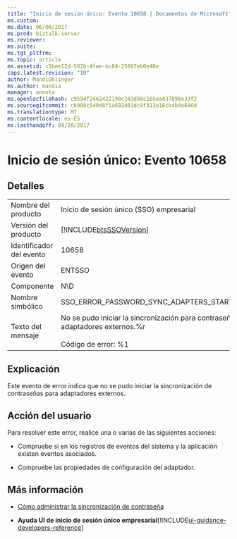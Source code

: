 ```yaml
---
title: "Inicio de sesión único: Evento 10658 | Documentos de Microsoft"
ms.custom: 
ms.date: 06/08/2017
ms.prod: biztalk-server
ms.reviewer: 
ms.suite: 
ms.tgt_pltfrm: 
ms.topic: article
ms.assetid: c5bee12d-502b-4fee-bc84-25807eb0e48e
caps.latest.revision: "10"
author: MandiOhlinger
ms.author: mandia
manager: anneta
ms.openlocfilehash: c9594f2462422190c243d98c165ead37898e33f2
ms.sourcegitcommit: cb908c540d8f1a692d01dc8f313e16cb4b4e696d
ms.translationtype: MT
ms.contentlocale: es-ES
ms.lasthandoff: 09/20/2017
---
```

# <a name="single-sign-on-event-10658"></a>Inicio de sesión único: Evento 10658
## <a name="details"></a>Detalles  
  
|||  
|-|-|  
|Nombre del producto|Inicio de sesión único (SSO) empresarial|  
|Versión del producto|[!INCLUDE[btsSSOVersion](../includes/btsssoversion-md.md)]|  
|Identificador del evento|10658|  
|Origen del evento|ENTSSO|  
|Componente|N\D|  
|Nombre simbólico|SSO_ERROR_PASSWORD_SYNC_ADAPTERS_START_FAILED|  
|Texto del mensaje|No se pudo iniciar la sincronización para contraseñas de adaptadores externos.%r<br /><br /> Código de error: %1|  
  
## <a name="explanation"></a>Explicación  
 Este evento de error indica que no se pudo iniciar la sincronización de contraseñas para adaptadores externos.  
  
## <a name="user-action"></a>Acción del usuario  
 Para resolver este error, realice una o varias de las siguientes acciones:  
  
-   Compruebe si en los registros de eventos del sistema y la aplicación existen eventos asociados.  
  
-   Compruebe las propiedades de configuración del adaptador.  

## <a name="more-info"></a>Más información  
  
-   [Cómo administrar la sincronización de contraseña](../core/how-to-administer-password-synchronization.md)  
  
-   **Ayuda UI de inicio de sesión único empresarial**[!INCLUDE[ui-guidance-developers-reference](../includes/ui-guidance-developers-reference.md)]
